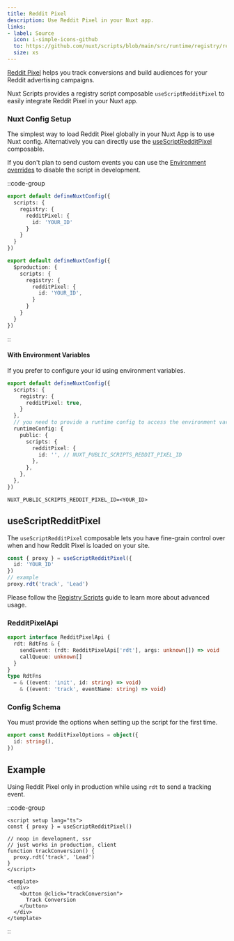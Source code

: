 ```yaml
---
title: Reddit Pixel
description: Use Reddit Pixel in your Nuxt app.
links:
- label: Source
  icon: i-simple-icons-github
  to: https://github.com/nuxt/scripts/blob/main/src/runtime/registry/reddit-pixel.ts
  size: xs
---
```


[Reddit Pixel](https://advertising.reddithelp.com/en/categories/custom-audiences-and-conversion-tracking/reddit-pixel) helps you track conversions and build audiences for your Reddit advertising campaigns.

Nuxt Scripts provides a registry script composable `useScriptRedditPixel` to easily integrate Reddit Pixel in your Nuxt app.

### Nuxt Config Setup

The simplest way to load Reddit Pixel globally in your Nuxt App is to use Nuxt config. Alternatively you can directly
use the [useScriptRedditPixel](#useScriptRedditPixel) composable.

If you don't plan to send custom events you can use the [Environment overrides](https://nuxt.com/docs/getting-started/configuration#environment-overrides) to
disable the script in development.

::code-group

```ts [Always enabled]
export default defineNuxtConfig({
  scripts: {
    registry: {
      redditPixel: {
        id: 'YOUR_ID'
      }
    }
  }
})
```

```ts [Production only]
export default defineNuxtConfig({
  $production: {
    scripts: {
      registry: {
        redditPixel: {
          id: 'YOUR_ID',
        }
      }
    }
  }
})
```

::

#### With Environment Variables

If you prefer to configure your id using environment variables.

```ts [nuxt.config.ts]
export default defineNuxtConfig({
  scripts: {
    registry: {
      redditPixel: true,
    }
  },
  // you need to provide a runtime config to access the environment variables
  runtimeConfig: {
    public: {
      scripts: {
        redditPixel: {
          id: '', // NUXT_PUBLIC_SCRIPTS_REDDIT_PIXEL_ID
        },
      },
    },
  },
})
```

```text [.env]
NUXT_PUBLIC_SCRIPTS_REDDIT_PIXEL_ID=<YOUR_ID>
```

## useScriptRedditPixel

The `useScriptRedditPixel` composable lets you have fine-grain control over when and how Reddit Pixel is loaded on your site.

```ts
const { proxy } = useScriptRedditPixel({
  id: 'YOUR_ID'
})
// example
proxy.rdt('track', 'Lead')
```

Please follow the [Registry Scripts](/docs/guides/registry-scripts) guide to learn more about advanced usage.

### RedditPixelApi

```ts
export interface RedditPixelApi {
  rdt: RdtFns & {
    sendEvent: (rdt: RedditPixelApi['rdt'], args: unknown[]) => void
    callQueue: unknown[]
  }
}
type RdtFns
  = & ((event: 'init', id: string) => void)
    & ((event: 'track', eventName: string) => void)
```

### Config Schema

You must provide the options when setting up the script for the first time.

```ts
export const RedditPixelOptions = object({
  id: string(),
})
```

## Example

Using Reddit Pixel only in production while using `rdt` to send a tracking event.

::code-group

```vue [TrackingButton.vue]
<script setup lang="ts">
const { proxy } = useScriptRedditPixel()

// noop in development, ssr
// just works in production, client
function trackConversion() {
  proxy.rdt('track', 'Lead')
}
</script>

<template>
  <div>
    <button @click="trackConversion">
      Track Conversion
    </button>
  </div>
</template>
```

::